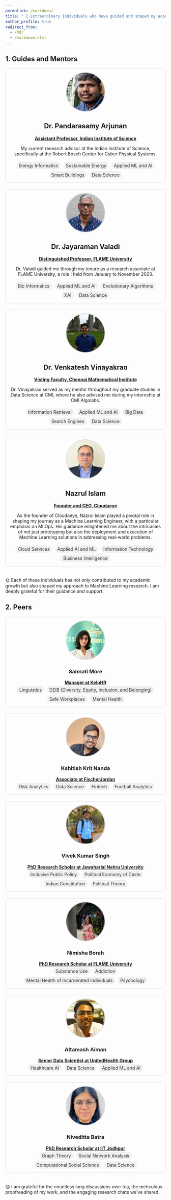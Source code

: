 ```yaml
---
permalink: /markdown/
title: " 🌟 Extraordinary individuals who have guided and shaped my academic and professional journey 🌟"
author_profile: true
redirect_from: 
  - /md/
  - /markdown.html
---
```



## 1. Guides and Mentors


<style>
.mentors-grid, .peers-grid {
    display: grid;
    grid-template-columns: repeat(auto-fill, minmax(500px, 1fr)); /* 2 columns with min-width of 500px */
    grid-gap: 20px;
    max-width: 1200px;
    margin: auto;
    overflow-x: auto; /* Horizontal scroll */
    padding-bottom: 20px; /* Space at the bottom */
}

.mentor-profile, .peer-profile {
    text-align: center;
    padding: 10px;
    border: 1px solid #ddd;
    border-radius: 10px;
}

.mentor-profile img, .peer-profile img {
    border-radius: 50%;
    width: 120px;
    height: 120px;
    object-fit: cover;
    border: 2px solid #ddd;
}

/* Adjustments to the research-interest class as needed */
.research-interest {
    display: inline-block;
    padding: 3px 7px;
    margin: 3px;
    border-radius: 10px;
    background-color: #f0f0f0;
    color: #333;
    text-decoration: none;
    cursor: pointer;
}
    
</style>



<script>
    function filterByTag(tagName) {
        console.log("Filtering by tag: " + tagName);
        // Implement sorting logic here
    }
</script>

<div class="mentors-grid">
    <div class="mentor-profile">
        <img src="/images/samy_sir.jpg" alt="Dr. Pandersamy Arjunan">
        <h2>Dr. Pandarasamy Arjunan</h2>
        <a href="https://www.samy101.com/"> <strong> Assistant Professor, Indian Institute of Science </strong> </a>        
        <p> My current research advisor at the Indian Institute of Science, specifically at the Robert Bosch Center for Cyber Physical Systems.</p>
        <div class="research-interests">
            <span class="research-interest" onclick="filterByTag('Energy Informatics')">Energy Informatics </span>
            <span class="research-interest" onclick="filterByTag('Sustainable Energy')">Sustainable Energy</span>
            <span class="research-interest" onclick="filterByTag('Applied ML and AI')">Applied ML and AI </span>
            <span class="research-interest" onclick="filterByTag('Smart Buildings')"> Smart Buildings </span>
            <span class="research-interest">Data Science</span>            
        </div>
    </div>
    <div class="mentor-profile">
        <img src="/images/jayaraman-vk.jpg" alt="Dr. Jayaraman Valadi">
        <h2>Dr. Jayaraman Valadi</h2>
        <a href="https://www.flame.edu.in/faculty/jayaraman-v-k"><strong> Distinguished Professor, FLAME University </strong> </a>   
        <p> Dr. Valadi guided me through my tenure as a research associate at FLAME University, a role I held from January to November 2023.</p>
        <div class="research-interests">
             <span class="research-interest" onclick="filterByTag('Bio Informatics')"> Bio Informatics </span>
             <span class="research-interest" onclick="filterByTag('Applied ML and AI')">Applied ML and AI </span>
             <span class="research-interest" onclick="filterByTag('Evolutionary Algorithms')">Evolutionary Algorithms</span>
             <span class="research-interest" onclick="filterByTag('XAI')">XAI</span>
             <span class="research-interest">Data Science</span>
        </div>        
    </div>
    <div class="mentor-profile">
        <img src="/images/vv.jpg" alt="Dr. Venkatesh Vinayakrao">
        <h2>Dr. Venkatesh Vinayakrao</h2>
        <a href="http://vvtesh.co.in/"> <strong> Visting Faculty, Chennai Mathematical Institute </strong> </a>  
        <p> Dr. Vinayakrao served as my mentor throughout my graduate studies in Data Science at CMI, where he also advised me during my internship at CMI Algolabs.</p>
        <div class="research-interests">
             <span class="research-interest" onclick="filterByTag('Information Retrieval')">Information Retrieval </span>
             <span class="research-interest" onclick="filterByTag('Applied ML and AI')">Applied ML and AI </span>
             <span class="research-interest" onclick="filterByTag('Big Data')">Big Data </span>
             <span class="research-interest" onclick="filterByTag('Search Engines')">Search Engines</span>
             <span class="research-interest">Data Science</span>
        </div>
    </div>
    <div class="mentor-profile">
    <img src="/images/nazrul.jpg" alt="Nazrul Islam">
    <h2>Nazrul Islam</h2>
    <a href="https://www.linkedin.com/in/nazislam"> <strong>Founder and CEO, Cloudaeye</strong></a> 
    <p>As the founder of Cloudaeye, Nazrul Islam played a pivotal role in shaping my journey as a Machine Learning Engineer, with a particular emphasis on MLOps. His guidance enlightened me about the intricacies of not just prototyping but also the deployment and execution of Machine Learning solutions in addressing real-world problems.</p>
    <div class="research-interests">
        <span class="research-interest">Cloud Services</span>
        <span class="research-interest">Applied AI and ML</span>
        <span class="research-interest">Information Technology</span>
        <span class="research-interest">Business Intelligence</span>
    </div>
    
</div>
</div>



<p> 🌞 Each of these individuals has not only contributed to my academic growth but also shaped my approach to Machine Learning research. I am deeply grateful for their guidance and support.</p>



## 2. Peers



<div class="peers-grid">
    <div class="peer-profile">
        <img src="/images/sislaw.jpg" alt="Sannati More">
        <h3>Sannati More</h3>
        <a href="https://www.linkedin.com/in/sannatimore"> <strong>Manager at KelpHR</strong> </a>  
        <div class="research-interests">
            <span class="research-interest">Linguistics</span>
            <span class="research-interest">DEIB (Diversity, Equity, Inclusion, and Belonging)</span>
            <span class="research-interest">Safe Workplaces</span>
            <span class="research-interest">Mental Health</span>
        </div>   
    </div>
    <div class="peer-profile">
        <img src="/images/kkn.jpg" alt="Kshitish Krit Nanda">
        <h3>Kshitish Krit Nanda</h3>
        <a href="https://www.linkedin.com/in/kshitish-krit-nanda-8150b516a/"> <strong> Associate at FischerJordan </strong> </a>  
        <div class="research-interests">
            <span class="research-interest">Risk Analytics</span>
            <span class="research-interest">Data Science</span>
            <span class="research-interest">Fintech</span>
            <span class="research-interest">Football Analytics</span>
        </div>
    </div>
    <div class="peer-profile">
        <img src="/images/vks.jpg" alt="Vivek Kumar Singh">
        <h3>Vivek Kumar Singh</h3>
        <a href="https://jnu.academia.edu/VivekSingh"> <strong>PhD Research Scholar at Jawaharlal Nehru University</strong> </a>  
        <div class="research-interests">
            <span class="research-interest">Inclusive Public Policy</span>
            <span class="research-interest">Political Economy of Caste</span>
            <span class="research-interest">Indian Constitution</span>
            <span class="research-interest">Political Theory</span>
        </div>   
    </div>
    <div class="peer-profile">
        <img src="/images/nemo.jpg" alt="Nimisha Borah">
        <h3>Nimisha Borah</h3>
        <a href="https://www.linkedin.com/in/nimisha-borah-b08a81211/"> <strong>PhD Research Scholar at FLAME University</strong> </a>  
        <div class="research-interests">
            <span class="research-interest">Substance Use</span>
            <span class="research-interest">Addiction</span>
            <span class="research-interest">Mental Health of Incarcerated Individuals</span>
            <span class="research-interest">Psychology</span>
        </div>   
    </div>
    <div class="peer-profile">
        <img src="/images/alti.jpg" alt="Altamash Aiman">
        <h3>Altamash Aiman</h3>
        <a href="https://www.linkedin.com/in/altamash-aiman-8b7b757b"> <strong>Senior Data Scientist at UnitedHealth Group  </strong> </a>  
        <div class="research-interests">
            <span class="research-interest">Healthcare AI</span>
            <span class="research-interest">Data Science</span>
            <span class="research-interest">Applied ML and AI</span>
        </div>    
    </div>  
    <div class="peer-profile">
        <img src="/images/nivi.jpg" alt="Niveditta Batra">
        <h3>Niveditta Batra</h3>
        <a href="https://sites.google.com/iitj.ac.in/nivedittabatra/"> <strong>PhD Research Scholar at IIT Jodhpur </strong> </a>  
        <div class="research-interests">
            <span class="research-interest">Graph Theory</span>
            <span class="research-interest">Social Network Analysis</span>
            <span class="research-interest">Computational Social Science</span>
            <span class="research-interest">Data Science</span>
        </div>   
    </div>
</div>


<p> 😊 I am grateful for the countless long discussions over tea, the meticulous proofreading of my work, and the engaging research chats we've shared.</p>